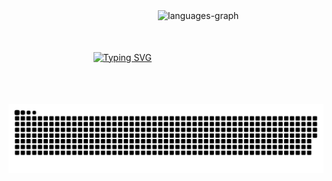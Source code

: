 





<div style="display: flex; align-items: center; justify-content: center; gap: 10px; flex-wrap: wrap;">
  <a href="https://git.io/typing-svg">
    <img src="https://readme-typing-svg.herokuapp.com/?color=6C5880&size=20&center=true&vCenter=true&width=500&lines=HELLO,+MY+NAME+is+Steicie+:%29" alt="Typing SVG" />
  </a>
  <img src="https://github-readme-stats.vercel.app/api/top-langs?username=Steicie&locale=en&hide_title=false&layout=compact&card_width=320&langs_count=5&theme=dracula&hide_border=false" height="150" alt="languages-graph" />
</div>



<picture align="center">
  <source media="(prefers-color-scheme: dark)" srcset="https://raw.githubusercontent.com/Steicie/Steicie/output/github-contribution-grid-snake-dark.svg">
  <source media="(prefers-color-scheme: light)" srcset="https://raw.githubusercontent.com/Steicie/Steicie/output/github-contribution-grid-snake-dark.svg">
  <img align="center" alt="github contribution grid snake animation" src="https://raw.githubusercontent.com/Staici/Staici/output/github-contribution-grid-snake.svg">
</picture>
